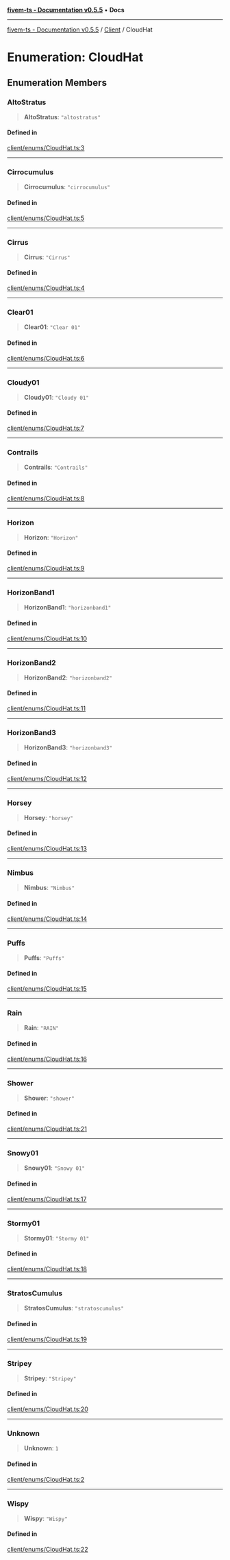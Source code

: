 [**fivem-ts - Documentation v0.5.5**](../../../README.md) • **Docs**

***

[fivem-ts - Documentation v0.5.5](../../../README.md) / [Client](../README.md) / CloudHat

# Enumeration: CloudHat

## Enumeration Members

### AltoStratus

> **AltoStratus**: `"altostratus"`

#### Defined in

[client/enums/CloudHat.ts:3](https://github.com/Purpose-Dev/fivem-ts/blob/main/src/client/enums/CloudHat.ts#L3)

***

### Cirrocumulus

> **Cirrocumulus**: `"cirrocumulus"`

#### Defined in

[client/enums/CloudHat.ts:5](https://github.com/Purpose-Dev/fivem-ts/blob/main/src/client/enums/CloudHat.ts#L5)

***

### Cirrus

> **Cirrus**: `"Cirrus"`

#### Defined in

[client/enums/CloudHat.ts:4](https://github.com/Purpose-Dev/fivem-ts/blob/main/src/client/enums/CloudHat.ts#L4)

***

### Clear01

> **Clear01**: `"Clear 01"`

#### Defined in

[client/enums/CloudHat.ts:6](https://github.com/Purpose-Dev/fivem-ts/blob/main/src/client/enums/CloudHat.ts#L6)

***

### Cloudy01

> **Cloudy01**: `"Cloudy 01"`

#### Defined in

[client/enums/CloudHat.ts:7](https://github.com/Purpose-Dev/fivem-ts/blob/main/src/client/enums/CloudHat.ts#L7)

***

### Contrails

> **Contrails**: `"Contrails"`

#### Defined in

[client/enums/CloudHat.ts:8](https://github.com/Purpose-Dev/fivem-ts/blob/main/src/client/enums/CloudHat.ts#L8)

***

### Horizon

> **Horizon**: `"Horizon"`

#### Defined in

[client/enums/CloudHat.ts:9](https://github.com/Purpose-Dev/fivem-ts/blob/main/src/client/enums/CloudHat.ts#L9)

***

### HorizonBand1

> **HorizonBand1**: `"horizonband1"`

#### Defined in

[client/enums/CloudHat.ts:10](https://github.com/Purpose-Dev/fivem-ts/blob/main/src/client/enums/CloudHat.ts#L10)

***

### HorizonBand2

> **HorizonBand2**: `"horizonband2"`

#### Defined in

[client/enums/CloudHat.ts:11](https://github.com/Purpose-Dev/fivem-ts/blob/main/src/client/enums/CloudHat.ts#L11)

***

### HorizonBand3

> **HorizonBand3**: `"horizonband3"`

#### Defined in

[client/enums/CloudHat.ts:12](https://github.com/Purpose-Dev/fivem-ts/blob/main/src/client/enums/CloudHat.ts#L12)

***

### Horsey

> **Horsey**: `"horsey"`

#### Defined in

[client/enums/CloudHat.ts:13](https://github.com/Purpose-Dev/fivem-ts/blob/main/src/client/enums/CloudHat.ts#L13)

***

### Nimbus

> **Nimbus**: `"Nimbus"`

#### Defined in

[client/enums/CloudHat.ts:14](https://github.com/Purpose-Dev/fivem-ts/blob/main/src/client/enums/CloudHat.ts#L14)

***

### Puffs

> **Puffs**: `"Puffs"`

#### Defined in

[client/enums/CloudHat.ts:15](https://github.com/Purpose-Dev/fivem-ts/blob/main/src/client/enums/CloudHat.ts#L15)

***

### Rain

> **Rain**: `"RAIN"`

#### Defined in

[client/enums/CloudHat.ts:16](https://github.com/Purpose-Dev/fivem-ts/blob/main/src/client/enums/CloudHat.ts#L16)

***

### Shower

> **Shower**: `"shower"`

#### Defined in

[client/enums/CloudHat.ts:21](https://github.com/Purpose-Dev/fivem-ts/blob/main/src/client/enums/CloudHat.ts#L21)

***

### Snowy01

> **Snowy01**: `"Snowy 01"`

#### Defined in

[client/enums/CloudHat.ts:17](https://github.com/Purpose-Dev/fivem-ts/blob/main/src/client/enums/CloudHat.ts#L17)

***

### Stormy01

> **Stormy01**: `"Stormy 01"`

#### Defined in

[client/enums/CloudHat.ts:18](https://github.com/Purpose-Dev/fivem-ts/blob/main/src/client/enums/CloudHat.ts#L18)

***

### StratosCumulus

> **StratosCumulus**: `"stratoscumulus"`

#### Defined in

[client/enums/CloudHat.ts:19](https://github.com/Purpose-Dev/fivem-ts/blob/main/src/client/enums/CloudHat.ts#L19)

***

### Stripey

> **Stripey**: `"Stripey"`

#### Defined in

[client/enums/CloudHat.ts:20](https://github.com/Purpose-Dev/fivem-ts/blob/main/src/client/enums/CloudHat.ts#L20)

***

### Unknown

> **Unknown**: `1`

#### Defined in

[client/enums/CloudHat.ts:2](https://github.com/Purpose-Dev/fivem-ts/blob/main/src/client/enums/CloudHat.ts#L2)

***

### Wispy

> **Wispy**: `"Wispy"`

#### Defined in

[client/enums/CloudHat.ts:22](https://github.com/Purpose-Dev/fivem-ts/blob/main/src/client/enums/CloudHat.ts#L22)
